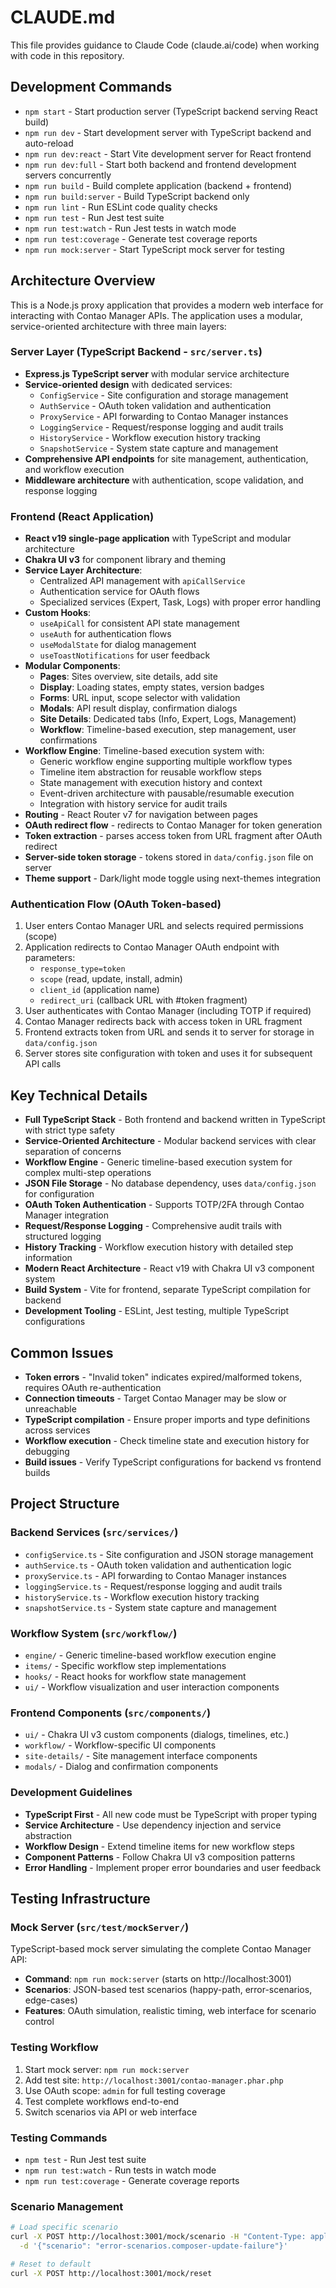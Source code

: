 # CLAUDE.md

This file provides guidance to Claude Code (claude.ai/code) when working with code in this repository.

## Development Commands

- `npm start` - Start production server (TypeScript backend serving React build)
- `npm run dev` - Start development server with TypeScript backend and auto-reload
- `npm run dev:react` - Start Vite development server for React frontend
- `npm run dev:full` - Start both backend and frontend development servers concurrently
- `npm run build` - Build complete application (backend + frontend)
- `npm run build:server` - Build TypeScript backend only
- `npm run lint` - Run ESLint code quality checks
- `npm run test` - Run Jest test suite
- `npm run test:watch` - Run Jest tests in watch mode
- `npm run test:coverage` - Generate test coverage reports
- `npm run mock:server` - Start TypeScript mock server for testing

## Architecture Overview

This is a Node.js proxy application that provides a modern web interface for interacting with Contao Manager APIs. The application uses a modular, service-oriented architecture with three main layers:

### Server Layer (TypeScript Backend - `src/server.ts`)
- **Express.js TypeScript server** with modular service architecture
- **Service-oriented design** with dedicated services:
  - `ConfigService` - Site configuration and storage management
  - `AuthService` - OAuth token validation and authentication
  - `ProxyService` - API forwarding to Contao Manager instances
  - `LoggingService` - Request/response logging and audit trails
  - `HistoryService` - Workflow execution history tracking
  - `SnapshotService` - System state capture and management
- **Comprehensive API endpoints** for site management, authentication, and workflow execution
- **Middleware architecture** with authentication, scope validation, and response logging

### Frontend (React Application)
- **React v19 single-page application** with TypeScript and modular architecture
- **Chakra UI v3** for component library and theming
- **Service Layer Architecture**:
  - Centralized API management with `apiCallService`
  - Authentication service for OAuth flows
  - Specialized services (Expert, Task, Logs) with proper error handling
- **Custom Hooks**:
  - `useApiCall` for consistent API state management
  - `useAuth` for authentication flows
  - `useModalState` for dialog management
  - `useToastNotifications` for user feedback
- **Modular Components**:
  - **Pages**: Sites overview, site details, add site
  - **Display**: Loading states, empty states, version badges
  - **Forms**: URL input, scope selector with validation
  - **Modals**: API result display, confirmation dialogs
  - **Site Details**: Dedicated tabs (Info, Expert, Logs, Management)
  - **Workflow**: Timeline-based execution, step management, user confirmations
- **Workflow Engine**: Timeline-based execution system with:
  - Generic workflow engine supporting multiple workflow types
  - Timeline item abstraction for reusable workflow steps
  - State management with execution history and context
  - Event-driven architecture with pausable/resumable execution
  - Integration with history service for audit trails
- **Routing** - React Router v7 for navigation between pages
- **OAuth redirect flow** - redirects to Contao Manager for token generation
- **Token extraction** - parses access token from URL fragment after OAuth redirect
- **Server-side token storage** - tokens stored in `data/config.json` file on server
- **Theme support** - Dark/light mode toggle using next-themes integration

### Authentication Flow (OAuth Token-based)
1. User enters Contao Manager URL and selects required permissions (scope)
2. Application redirects to Contao Manager OAuth endpoint with parameters:
   - `response_type=token`
   - `scope` (read, update, install, admin)
   - `client_id` (application name)
   - `redirect_uri` (callback URL with #token fragment)
3. User authenticates with Contao Manager (including TOTP if required)
4. Contao Manager redirects back with access token in URL fragment
5. Frontend extracts token from URL and sends it to server for storage in `data/config.json`
6. Server stores site configuration with token and uses it for subsequent API calls

## Key Technical Details

- **Full TypeScript Stack** - Both frontend and backend written in TypeScript with strict type safety
- **Service-Oriented Architecture** - Modular backend services with clear separation of concerns
- **Workflow Engine** - Generic timeline-based execution system for complex multi-step operations
- **JSON File Storage** - No database dependency, uses `data/config.json` for configuration
- **OAuth Token Authentication** - Supports TOTP/2FA through Contao Manager integration
- **Request/Response Logging** - Comprehensive audit trails with structured logging
- **History Tracking** - Workflow execution history with detailed step information
- **Modern React Architecture** - React v19 with Chakra UI v3 component system
- **Build System** - Vite for frontend, separate TypeScript compilation for backend
- **Development Tooling** - ESLint, Jest testing, multiple TypeScript configurations

## Common Issues

- **Token errors** - "Invalid token" indicates expired/malformed tokens, requires OAuth re-authentication
- **Connection timeouts** - Target Contao Manager may be slow or unreachable
- **TypeScript compilation** - Ensure proper imports and type definitions across services
- **Workflow execution** - Check timeline state and execution history for debugging
- **Build issues** - Verify TypeScript configurations for backend vs frontend builds

## Project Structure

### Backend Services (`src/services/`)
- `configService.ts` - Site configuration and JSON storage management
- `authService.ts` - OAuth token validation and authentication logic
- `proxyService.ts` - API forwarding to Contao Manager instances
- `loggingService.ts` - Request/response logging and audit trails
- `historyService.ts` - Workflow execution history tracking
- `snapshotService.ts` - System state capture and management

### Workflow System (`src/workflow/`)
- `engine/` - Generic timeline-based workflow execution engine
- `items/` - Specific workflow step implementations
- `hooks/` - React hooks for workflow state management
- `ui/` - Workflow visualization and user interaction components

### Frontend Components (`src/components/`)
- `ui/` - Chakra UI v3 custom components (dialogs, timelines, etc.)
- `workflow/` - Workflow-specific UI components
- `site-details/` - Site management interface components
- `modals/` - Dialog and confirmation components

### Development Guidelines
- **TypeScript First** - All new code must be TypeScript with proper typing
- **Service Architecture** - Use dependency injection and service abstraction
- **Workflow Design** - Extend timeline items for new workflow steps
- **Component Patterns** - Follow Chakra UI v3 composition patterns
- **Error Handling** - Implement proper error boundaries and user feedback

## Testing Infrastructure

### Mock Server (`src/test/mockServer/`)
TypeScript-based mock server simulating the complete Contao Manager API:
- **Command**: `npm run mock:server` (starts on http://localhost:3001)
- **Scenarios**: JSON-based test scenarios (happy-path, error-scenarios, edge-cases)
- **Features**: OAuth simulation, realistic timing, web interface for scenario control

### Testing Workflow
1. Start mock server: `npm run mock:server`
2. Add test site: `http://localhost:3001/contao-manager.phar.php`
3. Use OAuth scope: `admin` for full testing coverage
4. Test complete workflows end-to-end
5. Switch scenarios via API or web interface

### Testing Commands
- `npm test` - Run Jest test suite
- `npm run test:watch` - Run tests in watch mode
- `npm run test:coverage` - Generate coverage reports

### Scenario Management
```bash
# Load specific scenario
curl -X POST http://localhost:3001/mock/scenario -H "Content-Type: application/json" \
  -d '{"scenario": "error-scenarios.composer-update-failure"}'

# Reset to default
curl -X POST http://localhost:3001/mock/reset
```